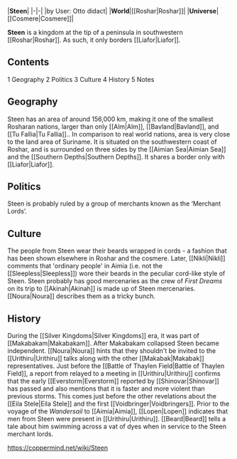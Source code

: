 |**Steen**|
|-|-|
|by User: Otto didact|
|**World**|[[Roshar\|Roshar]]|
|**Universe**|[[Cosmere\|Cosmere]]|

**Steen** is a kingdom at the tip of a peninsula in southwestern [[Roshar\|Roshar]]. As such, it only borders [[Liafor\|Liafor]].

## Contents

1 Geography
2 Politics
3 Culture
4 History
5 Notes


## Geography
Steen has an area of around 156,000 km, making it one of the smallest Rosharan nations, larger than only [[Alm\|Alm]], [[Bavland\|Bavland]], and [[Tu Fallia\|Tu Fallia]].. In comparison to real world nations, area is very close to the land area of Suriname.
It is situated on the southwestern coast of Roshar, and is surrounded on three sides by the [[Aimian Sea\|Aimian Sea]] and the [[Southern Depths\|Southern Depths]]. It shares a border only with [[Liafor\|Liafor]].

## Politics
Steen is probably ruled by a group of merchants known as the ‘Merchant Lords’.

## Culture
The people from Steen wear their beards wrapped in cords - a fashion that has been shown elsewhere in Roshar and the cosmere. Later, [[Nikli\|Nikli]] comments that 'ordinary people' in Aimia (i.e. not the [[Sleepless\|Sleepless]]) wore their beards in the peculiar cord-like style of Steen.
Steen probably has good mercenaries as the crew of *First Dreams* on its trip to [[Akinah\|Akinah]] is made up of Steen mercenaries.
[[Noura\|Noura]] describes them as a tricky bunch.

## History
During the [[Silver Kingdoms\|Silver Kingdoms]] era, it was part of [[Makabakam\|Makabakam]].
After Makabakam collapsed Steen became independent.
[[Noura\|Noura]] hints that they shouldn't be invited to the [[Urithiru\|Urithiru]] talks along with the other [[Makabak\|Makabak]] representatives.
Just before the [[Battle of Thaylen Field\|Battle of Thaylen Field]], a report from  relayed to a meeting in [[Urithiru\|Urithiru]] confirms that the early [[Everstorm\|Everstorm]] reported by [[Shinovar\|Shinovar]] has passed and also mentions that it is faster and more violent than previous storms. This comes just before the other revelations about the [[Eila Stele\|Eila Stele]] and the first [[Voidbringer\|Voidbringers]].
Prior to the voyage of the *Wandersail* to [[Aimia\|Aimia]], [[Lopen\|Lopen]] indicates that men from Steen were present in [[Urithiru\|Urithiru]].
[[Beard\|Beard]] tells a tale about him swimming across a vat of dyes when in service to the Steen merchant lords.



https://coppermind.net/wiki/Steen